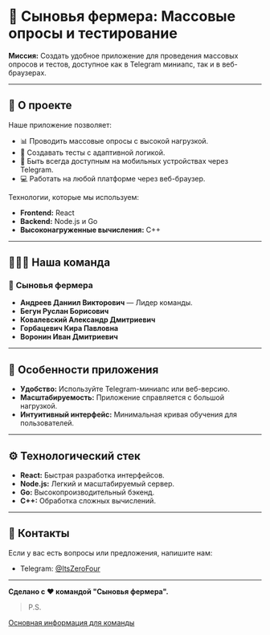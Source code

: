 # 🌾 Сыновья фермера: Массовые опросы и тестирование

**Миссия:** Создать удобное приложение для проведения массовых опросов и тестов, доступное как в Telegram миниапс, так и в веб-браузерах.

---

## 🚀 О проекте

Наше приложение позволяет:
- 📊 Проводить массовые опросы с высокой нагрузкой.
- 🧠 Создавать тесты с адаптивной логикой.
- 📱 Быть всегда доступным на мобильных устройствах через Telegram.
- 💻 Работать на любой платформе через веб-браузер.

Технологии, которые мы используем:
- **Frontend:** React
- **Backend:** Node.js и Go
- **Высоконагруженные вычисления:** C++

---

## 🧑‍🤝‍🧑 Наша команда

### 🥇 **Сыновья фермера**
- **Андреев Даниил Викторович** — Лидер команды.
- **Бегун Руслан Борисович**
- **Ковалевский Александр Дмитриевич**
- **Горбацевич Кира Павловна**
- **Воронин Иван Дмитриевич**

---

## 🌟 Особенности приложения
- **Удобство:** Используйте Telegram-миниапс или веб-версию.
- **Масштабируемость:** Приложение справляется с большой нагрузкой.
- **Интуитивный интерфейс:** Минимальная кривая обучения для пользователей.

---

## ⚙️ Технологический стек

- **React:** Быстрая разработка интерфейсов.
- **Node.js:** Легкий и масштабируемый сервер.
- **Go:** Высокопроизводительный бэкенд.
- **C++:** Обработка сложных вычислений.

---

## 📩 Контакты
Если у вас есть вопросы или предложения, напишите нам:
- Telegram: [@ItsZeroFour](#)

---

**Сделано с ❤️ командой "Сыновья фермера".**

> P.S.

<a href="https://github.com/ItsZeroFour/questionnaire/blob/main/info/info.md">Основная информация для команды</a>
